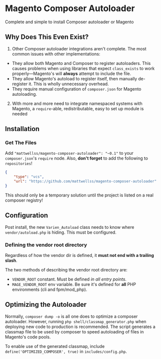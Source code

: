 # Magento Composer Autoloader

Complete and simple to install Composer autoloader or Magento

## Why Does This Even Exist?

1. Other Composer autoloader integrations aren't complete. The most common issues with other implementations:
  - They allow both Magento and Composer to register autoloaders. This causes problems when using libraries that expect `class_exists` to work properly&mdash;Magento's will **always** attempt to include the file.
  - They allow Magento's autoload to register itself, then manually de-register it. This is wholly unnecessary overhead.
  - They require manual configuration of `composer.json` for Magento autoloading.
2. With more and more need to integrate namespaced systems with Magento, a `require`-able, redistributable, easy to set up module is needed

## Installation

### Get The Files

Add `"mattwellss/magento-composer-autoloader": "~0.1"` to your `composer.json`'s `require` node. Also, **don't forget** to add the following to `repositories`!
```json
{
    "type": "vcs",
    "url": "https://github.com/mattwellss/magento-composer-autoloader"
}
```

This should only be a temporary solution until the project is listed on a real composer registry!

## Configuration

Post install, the new `Varien_Autoload` class needs to know where `vendor/autoload.php` is hiding. This must be configured.

### Defining the vendor root directory

Regardless of how the vendor dir is defined, it **must not end with a trailing slash**.

The two methods of describing the vendor root directory are:
- `VENDOR_ROOT` constant. Must be defined _in all entry points_.
- `MAGE_VENDOR_ROOT` env variable. Be sure it's defined for **all** PHP environments (cli and fpm/mod_php).

## Optimizing the Autoloader

Normally, `composer dump -o` is all one does to optimize a composer autoloader. However, running `php shell/classmap_generator.php` when deploying new code to production is recommended. The script generates a classmap file to be used by composer to speed autoloading of files in Magento's code pools.

To enable use of the generated classmap, include `define('OPTIMIZED_COMPOSER', true)` in `includes/config.php`.
